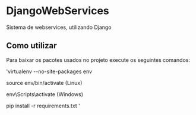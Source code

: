 # DjangoWebServices
Sistema de webservices, utilizando Django

## Como utilizar
Para baixar os pacotes usados no projeto execute os seguintes comandos:

'virtualenv --no-site-packages env

source env/bin/activate (Linux)

env\Scripts\activate (Windows)

pip install -r requirements.txt
'
